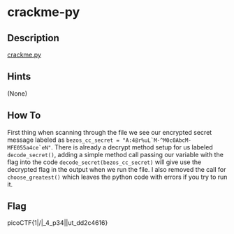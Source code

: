 # crackme-py

## Description

[crackme.py](./crackme.py)

## Hints

(None)

## How To

First thing when scanning through the file we see our encrypted secret message labeled as ```bezos_cc_secret = "A:4@r%uL`M-^M0c0AbcM-MFE055a4ce`eN"```. There is already a decrypt method setup for us labeled `decode_secret()`, adding a simple method call passing our variable with the flag into the code
`decode_secret(bezos_cc_secret)` will give use the decrypted flag in the output when we run the file.
I also removed the call for ```choose_greatest()``` which leaves the python code with errors if you try to run it.

## Flag
picoCTF{1|\/|_4_p34|\|ut_dd2c4616}
